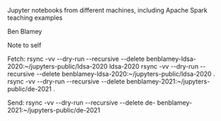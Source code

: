 Jupyter notebooks from different machines, including Apache Spark teaching examples

Ben Blamey


Note to self

Fetch:
rsync -vv --dry-run --recursive --delete benblamey-ldsa-2020:~/jupyters-public/ldsa-2020 ldsa-2020
rsync -vv --dry-run --recursive --delete benblamey-ldsa-2020:~/jupyters-public/ldsa-2020 .
rsync -vv --dry-run --recursive --delete benblamey-2021:~/jupyters-public/de-2021 .

Send:
rsync -vv --dry-run --recursive --delete de- benblamey-2021:~/jupyters-public/de-2021
